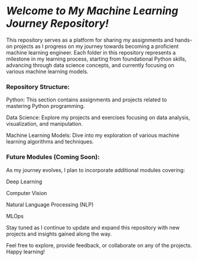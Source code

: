 # *Welcome to My Machine Learning Journey Repository!*

This repository serves as a platform for sharing my assignments and hands-on projects as I progress on my journey towards becoming a proficient machine learning engineer. Each folder in this repository represents a milestone in my learning process, starting from foundational Python skills, advancing through data science concepts, and currently focusing on various machine learning models.

### Repository Structure:

Python: This section contains assignments and projects related to mastering Python programming.

Data Science: Explore my projects and exercises focusing on data analysis, visualization, and manipulation.

Machine Learning Models: Dive into my exploration of various machine learning algorithms and techniques.

### Future Modules (Coming Soon):

As my journey evolves, I plan to incorporate additional modules covering:


Deep Learning

Computer Vision

Natural Language Processing (NLP)

MLOps


Stay tuned as I continue to update and expand this repository with new projects and insights gained along the way.

Feel free to explore, provide feedback, or collaborate on any of the projects. Happy learning!
